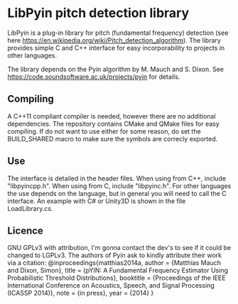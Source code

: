 LibPyin pitch detection library
================================

LibPyin is a plug-in library for pitch (fundamental frequency) detection (see here https://en.wikipedia.org/wiki/Pitch_detection_algorithm). The library provides simple C and C++ interface for easy incorporability to projects in other languages.

The library depends on the Pyin algorithm by M. Mauch and S. Dixon. See https://code.soundsoftware.ac.uk/projects/pyin for details.

Compiling
---------
A C++11 compliant compiler is needed, however there are no additional dependencies. The repository contains CMake and QMake files for easy compiling. If do not want to use either for some reason, do set the BUILD_SHARED macro to make sure the symbols are correcly exported.

Use
---
The interface is detailed in the header files.
When using from C++, include "libpyincpp.h". When using from C, include "libpyinc.h". 
For other languages the use depends on the language, but in general you will need to call the C interface. 
An example with C# or Unity3D is shown in the file LoadLibrary.cs.

Licence
-------
GNU GPLv3 with attribution, I'm gonna contact the dev's to see if it could be changed to LGPLv3.
The authors of Pyin ask to kindly attribute their work via a citation:
    @inproceedings{matthias2014a,
        author = {Matthias Mauch and Dixon, Simon},
        title = {pYIN: A Fundamental Frequency Estimator Using Probabilistic Threshold Distributions},
        booktitle = {Proceedings of the IEEE International Conference on Acoustics, Speech, and Signal Processing (ICASSP 2014)},
        note = {in press},
        year = {2014}
    } 

